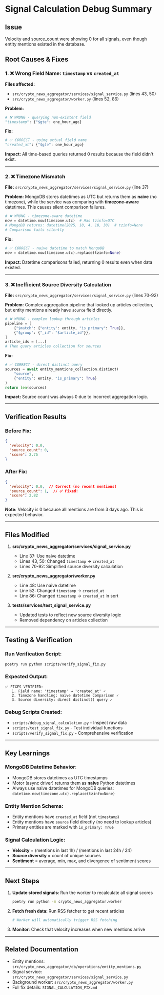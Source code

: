 # Signal Calculation Debug Summary

## Issue
Velocity and source_count were showing 0 for all signals, even though entity mentions existed in the database.

## Root Causes & Fixes

### 1. ❌ Wrong Field Name: `timestamp` vs `created_at`

**Files affected:**
- `src/crypto_news_aggregator/services/signal_service.py` (lines 43, 50)
- `src/crypto_news_aggregator/worker.py` (lines 52, 86)

**Problem:**
```python
# ❌ WRONG - querying non-existent field
"timestamp": {"$gte": one_hour_ago}
```

**Fix:**
```python
# ✅ CORRECT - using actual field name
"created_at": {"$gte": one_hour_ago}
```

**Impact:** All time-based queries returned 0 results because the field didn't exist.

---

### 2. ❌ Timezone Mismatch

**File:** `src/crypto_news_aggregator/services/signal_service.py` (line 37)

**Problem:**
MongoDB stores datetimes as UTC but returns them as **naive** (no timezone), while the service was comparing with **timezone-aware** datetimes. This causes silent comparison failures.

```python
# ❌ WRONG - timezone-aware datetime
now = datetime.now(timezone.utc)  # Has tzinfo=UTC
# MongoDB returns: datetime(2025, 10, 4, 18, 30)  # tzinfo=None
# Comparison fails silently
```

**Fix:**
```python
# ✅ CORRECT - naive datetime to match MongoDB
now = datetime.now(timezone.utc).replace(tzinfo=None)
```

**Impact:** Datetime comparisons failed, returning 0 results even when data existed.

---

### 3. ❌ Inefficient Source Diversity Calculation

**File:** `src/crypto_news_aggregator/services/signal_service.py` (lines 70-92)

**Problem:**
Complex aggregation pipeline that looked up articles collection, but entity mentions already have `source` field directly.

```python
# ❌ WRONG - complex lookup through articles
pipeline = [
    {"$match": {"entity": entity, "is_primary": True}},
    {"$group": {"_id": "$article_id"}},
]
article_ids = [...]
# Then query articles collection for sources
```

**Fix:**
```python
# ✅ CORRECT - direct distinct query
sources = await entity_mentions_collection.distinct(
    "source",
    {"entity": entity, "is_primary": True}
)
return len(sources)
```

**Impact:** Source count was always 0 due to incorrect aggregation logic.

---

## Verification Results

### Before Fix:
```json
{
  "velocity": 0.0,
  "source_count": 0,
  "score": 2.75
}
```

### After Fix:
```json
{
  "velocity": 0.0,  // Correct (no recent mentions)
  "source_count": 1,  // ✅ Fixed!
  "score": 2.82
}
```

**Note:** Velocity is 0 because all mentions are from 3 days ago. This is expected behavior.

---

## Files Modified

1. **src/crypto_news_aggregator/services/signal_service.py**
   - Line 37: Use naive datetime
   - Lines 43, 50: Changed `timestamp` → `created_at`
   - Lines 70-92: Simplified source diversity calculation

2. **src/crypto_news_aggregator/worker.py**
   - Line 48: Use naive datetime
   - Line 52: Changed `timestamp` → `created_at`
   - Line 86: Changed `timestamp` → `created_at` in sort

3. **tests/services/test_signal_service.py**
   - Updated tests to reflect new source diversity logic
   - Removed dependency on articles collection

---

## Testing & Verification

### Run Verification Script:
```bash
poetry run python scripts/verify_signal_fix.py
```

### Expected Output:
```
✅ FIXES VERIFIED:
   1. Field name: 'timestamp' → 'created_at' ✓
   2. Timezone handling: naive datetime comparison ✓
   3. Source diversity: direct distinct() query ✓
```

### Debug Scripts Created:
- `scripts/debug_signal_calculation.py` - Inspect raw data
- `scripts/test_signal_fix.py` - Test individual functions
- `scripts/verify_signal_fix.py` - Comprehensive verification

---

## Key Learnings

### MongoDB Datetime Behavior:
- MongoDB stores datetimes as UTC timestamps
- Motor (async driver) returns them as **naive** Python datetimes
- Always use naive datetimes for MongoDB queries: `datetime.now(timezone.utc).replace(tzinfo=None)`

### Entity Mention Schema:
- Entity mentions have `created_at` field (not `timestamp`)
- Entity mentions have `source` field directly (no need to lookup articles)
- Primary entities are marked with `is_primary: True`

### Signal Calculation Logic:
- **Velocity** = (mentions in last 1h) / (mentions in last 24h / 24)
- **Source diversity** = count of unique sources
- **Sentiment** = average, min, max, and divergence of sentiment scores

---

## Next Steps

1. **Update stored signals**: Run the worker to recalculate all signal scores
   ```bash
   poetry run python -m crypto_news_aggregator.worker
   ```

2. **Fetch fresh data**: Run RSS fetcher to get recent articles
   ```bash
   # Worker will automatically trigger RSS fetching
   ```

3. **Monitor**: Check that velocity increases when new mentions arrive

---

## Related Documentation

- Entity mentions: `src/crypto_news_aggregator/db/operations/entity_mentions.py`
- Signal service: `src/crypto_news_aggregator/services/signal_service.py`
- Background worker: `src/crypto_news_aggregator/worker.py`
- Full fix details: `SIGNAL_CALCULATION_FIX.md`
